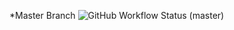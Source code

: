 *Master Branch
![GitHub Workflow Status (master)](https://img.shields.io/github/actions/workflow/status/Jabed4602/SEMAssessment/main.yml?branch=master)

